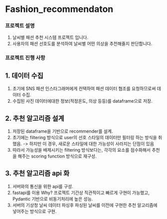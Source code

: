 # Fashion_recommendaton

### 프로젝트 설명
1. 날씨별 패션 추천 시스템 프로젝트 입니다.
2. 사용자의 패션 선호도를 분석하여 날씨별 어떤 의상을 추천해줄지 판단합니다.


### 프로젝트 진행 사항
## 1. 데이터 수집
1. 초기에 SNS 패션 인스타그래머에게 컨택하여 패션 데이터 협조를 요청하므로써 데이터 수집.
2. 수집된 사진 데이터에대한 정보(적정온도, 의상 등등)를 dataframe으로 저장.
## 2. 추천 알고리즘 설계
1. 저장된 dataframe을 기반으로 recommender를 설계.
2. 초기에는 filtering 방식으로 user의 선호 스타일의 데이터만 필터링 하는 방식을 취했음. -> 하지만 이 경우, 새로운 스타일에 대한 가능성이 사라지는 단점이 있음
3. 따라서 가능성을 배제시키는 filtering 방식보다는, 각각의 요소를 점수화해서 추천을 해주는 scoring function 방식으로 재구성.
   
## 3. 추천 알고리즘 api 화
1. 서버와의 통신을 위한 api를 구성.
2. fastapi를 이용 Why? 프로젝트 기간상 직관적이고 빠르게 구현이 가능했고, Pydantic 기반으로 비동기처리에 높은 성능.
3. 서버의 기상청 날씨 데이터 파싱후 파싱된 날씨를 이전에 구현한 추천 알고리즘에 넣어주는 방식으로 구현.
